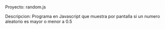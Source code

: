 Proyecto: random.js

Descripcion: Programa en Javascript que muestra por pantalla si un numero aleatorio es mayor o menor a 0.5